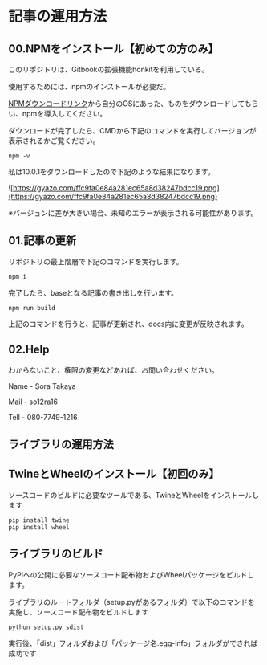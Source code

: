 # 記事の運用方法

## 00.NPMをインストール【初めての方のみ】

このリポジトリは、Gitbookの拡張機能honkitを利用している。

使用するためには、npmのインストールが必要だ。

[NPMダウンロードリンク](https://nodejs.org/en/download)から自分のOSにあった、ものをダウンロードしてもらい、npmを導入してください。

ダウンロードが完了したら、CMDから下記のコマンドを実行してバージョンが表示されるかご覧ください。

```
npm -v
```

私は10.0.1をダウンロードしたので下記のような結果になります。

![https://gyazo.com/ffc9fa0e84a281ec65a8d38247bdcc19.png](https://gyazo.com/ffc9fa0e84a281ec65a8d38247bdcc19.png)

※バージョンに差が大きい場合、未知のエラーが表示される可能性があります。

## 01.記事の更新

リポジトリの最上階層で下記のコマンドを実行します。

```
npm i
```

完了したら、baseとなる記事の書き出しを行います。

```
npm run build
```

上記のコマンドを行うと、記事が更新され、docs内に変更が反映されます。

## 02.Help

わからないこと、権限の変更などあれば、お問い合わせください。

Name - Sora Takaya

Mail - so12ra16

Tell - 080-7749-1216

## ライブラリの運用方法

## TwineとWheelのインストール【初回のみ】

ソースコードのビルドに必要なツールである、TwineとWheelをインストールします

```
pip install twine
pip install wheel
```

## ライブラリのビルド

PyPIへの公開に必要なソースコード配布物およびWheelパッケージをビルドします。

ライブラリのルートフォルダ（setup.pyがあるフォルダ）で以下のコマンドを実施し、ソースコード配布物をビルドします

```
python setup.py sdist
```

実行後、「dist」フォルダおよび「パッケージ名.egg-info」フォルダができれば成功です
